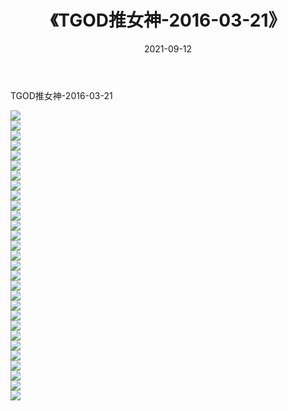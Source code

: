 ﻿---
layout: post
title:  《TGOD推女神-2016-03-21》
date:   2021-09-12
img: http://img.660000.xyz/Sharelink/网络美图/2021/TGOD推女神-2016-03-21/000.jpg
categories: [美女, 清纯, 唯美]
---

TGOD推女神-2016-03-21

  ![](http://img.660000.xyz/Sharelink/网络美图/2021/TGOD推女神-2016-03-21/001.jpg) <br> ![](http://img.660000.xyz/Sharelink/网络美图/2021/TGOD推女神-2016-03-21/002.jpg) <br> ![](http://img.660000.xyz/Sharelink/网络美图/2021/TGOD推女神-2016-03-21/003.jpg) <br> ![](http://img.660000.xyz/Sharelink/网络美图/2021/TGOD推女神-2016-03-21/004.jpg) <br> ![](http://img.660000.xyz/Sharelink/网络美图/2021/TGOD推女神-2016-03-21/005.jpg) <br> ![](http://img.660000.xyz/Sharelink/网络美图/2021/TGOD推女神-2016-03-21/006.jpg) <br> ![](http://img.660000.xyz/Sharelink/网络美图/2021/TGOD推女神-2016-03-21/007.jpg) <br> ![](http://img.660000.xyz/Sharelink/网络美图/2021/TGOD推女神-2016-03-21/008.jpg) <br> ![](http://img.660000.xyz/Sharelink/网络美图/2021/TGOD推女神-2016-03-21/009.jpg) <br> ![](http://img.660000.xyz/Sharelink/网络美图/2021/TGOD推女神-2016-03-21/010.jpg) <br> ![](http://img.660000.xyz/Sharelink/网络美图/2021/TGOD推女神-2016-03-21/011.jpg) <br> ![](http://img.660000.xyz/Sharelink/网络美图/2021/TGOD推女神-2016-03-21/012.jpg) <br> ![](http://img.660000.xyz/Sharelink/网络美图/2021/TGOD推女神-2016-03-21/013.jpg) <br> ![](http://img.660000.xyz/Sharelink/网络美图/2021/TGOD推女神-2016-03-21/014.jpg) <br> ![](http://img.660000.xyz/Sharelink/网络美图/2021/TGOD推女神-2016-03-21/015.jpg) <br> ![](http://img.660000.xyz/Sharelink/网络美图/2021/TGOD推女神-2016-03-21/016.jpg) <br> ![](http://img.660000.xyz/Sharelink/网络美图/2021/TGOD推女神-2016-03-21/017.jpg) <br> ![](http://img.660000.xyz/Sharelink/网络美图/2021/TGOD推女神-2016-03-21/018.jpg) <br> ![](http://img.660000.xyz/Sharelink/网络美图/2021/TGOD推女神-2016-03-21/019.jpg) <br> ![](http://img.660000.xyz/Sharelink/网络美图/2021/TGOD推女神-2016-03-21/020.jpg) <br> ![](http://img.660000.xyz/Sharelink/网络美图/2021/TGOD推女神-2016-03-21/021.jpg) <br> ![](http://img.660000.xyz/Sharelink/网络美图/2021/TGOD推女神-2016-03-21/022.jpg) <br> ![](http://img.660000.xyz/Sharelink/网络美图/2021/TGOD推女神-2016-03-21/023.jpg) <br> ![](http://img.660000.xyz/Sharelink/网络美图/2021/TGOD推女神-2016-03-21/024.jpg) <br> ![](http://img.660000.xyz/Sharelink/网络美图/2021/TGOD推女神-2016-03-21/025.jpg) <br> ![](http://img.660000.xyz/Sharelink/网络美图/2021/TGOD推女神-2016-03-21/026.jpg) <br> ![](http://img.660000.xyz/Sharelink/网络美图/2021/TGOD推女神-2016-03-21/027.jpg) <br> ![](http://img.660000.xyz/Sharelink/网络美图/2021/TGOD推女神-2016-03-21/028.jpg) <br> ![](http://img.660000.xyz/Sharelink/网络美图/2021/TGOD推女神-2016-03-21/029.jpg) <br>